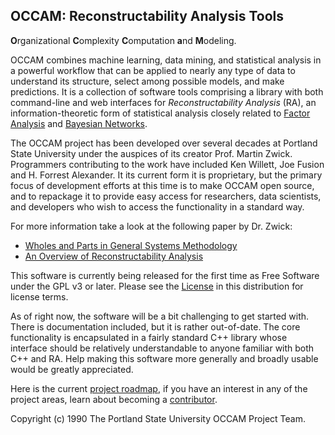 ## OCCAM: Reconstructability Analysis Tools
**O**rganizational **C**omplexity **C**omputation **a**nd **M**odeling.

OCCAM combines machine learning, data mining, and statistical analysis in a powerful workflow that can be applied to nearly any type of data to understand its structure, select among possible models, and make predictions. It is a collection of software tools comprising a library with both command-line and web interfaces for *Reconstructability Analysis* (RA), an information-theoretic form of statistical analysis closely related to [Factor Analysis](https://en.wikipedia.org/wiki/Factor_analysis) and [Bayesian Networks](https://en.wikipedia.org/wiki/Bayesian_network).

The OCCAM project has been developed over several decades at Portland State University under the auspices of its creator Prof. Martin Zwick. Programmers contributing to the work have included Ken Willett, Joe Fusion and H. Forrest Alexander. It its current form it is proprietary, but the primary focus of development efforts at this time is to make OCCAM open source, and to repackage it to provide easy access for researchers, data scientists, and developers who wish to access the functionality in a standard way.

For more information take a look at the following paper by Dr. Zwick:
* [Wholes and Parts in General Systems Methodology](https://www.pdx.edu/sites/www.pdx.edu.sysc/files/sysc_wholesg.pdf)
* [An Overview of Reconstructability Analysis](https://www.pdx.edu/sysc/sites/www.pdx.edu.sysc/files/overview.pdf)

This software is currently being released for the first time as Free Software under the GPL v3 or later. Please see the [License](license.md) in this distribution for license terms.

As of right now, the software will be a bit challenging to get started with. There is documentation included, but it is rather out-of-date. The core functionality is encapsulated in a fairly standard C++ library whose interface should be relatively understandable to anyone familiar with both C++ and RA. Help making this software more generally and broadly usable would be greatly appreciated.

Here is the current [project roadmap](roadmap.md), if you have an interest in any of the project areas, learn about becoming a [contributor](contributors/).

Copyright (c) 1990 The Portland State University OCCAM Project Team.
